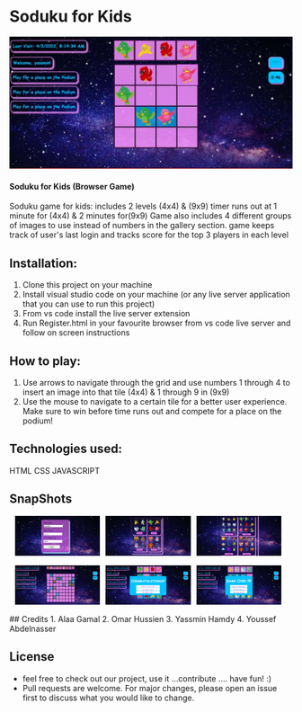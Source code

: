 # Soduku for Kids
![Image](Images/Readme/banner.jpg)

#### Soduku for Kids (Browser Game)
                                                
Soduku game for kids: includes 2 levels (4x4) & (9x9) timer runs out at 1 minute for (4x4) & 2 minutes for(9x9) 
Game also includes 4 different groups of images to use instead of numbers in the gallery section. game keeps track of user's last login and
tracks score for the top 3 players in each level

## Installation:
1. Clone this project on your machine
2. Install visual studio code on your machine (or any live server application that you can use to run this project)
3. From vs code install the live server extension
4. Run Register.html in your favourite browser from vs code live server and follow on screen instructions
  
## How to play:
1. Use arrows to navigate through the grid and use numbers 1 through 4 to insert an image into that tile (4x4) & 1 through 9 in (9x9)
2. Use the mouse to navigate to a certain tile for a better user experience. Make sure to win before time runs out and compete for a place on the podium!
  
## Technologies used:
HTML 
CSS
JAVASCRIPT

## SnapShots
<div style="display:flex;align-items: center;">
    <img src="Images/Readme/login.jpg" style="width: 30%;margin-left:2%; " alt="loginPage" title="loginPage">
    <img src="Images/Readme/gallery1.jpg" style="width: 30%;margin-left:2%; " alt="playerList" title="playerList">
    <img src="Images/Readme/gallery2.jpg" style="width: 30%;margin-left:2%; " alt="server" title="server">
</div>
<br>
<div style="display:flex;align-items: center;">
    <img src="Images/Readme/grid.jpg" style="width: 30%;margin-left:2%;" alt="offlineGame" title="offlineGame"> 
    <img src="Images/Readme/win.jpg"  style="width: 30%;margin-left:2%;" alt="onlineGame" title="onlineGame">
    <img src="Images/Readme/lose.jpg"  style="width: 30%;margin-left:2%;" alt="connection" title="connection">
</div>
<br>
## Credits
1. Alaa Gamal
2. Omar Hussien
3. Yassmin Hamdy
4. Youssef Abdelnasser

## License
- feel free to check out our project, use it ...contribute .... have fun! :)
- Pull requests are welcome. For major changes, please open an issue first to discuss what you would like to change.

  
